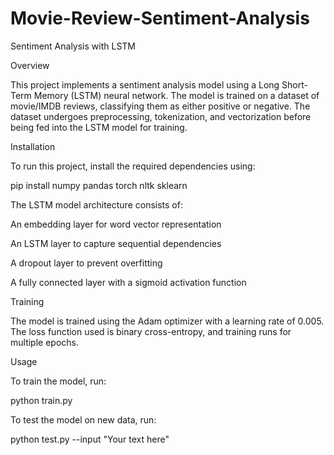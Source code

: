 # Movie-Review-Sentiment-Analysis


Sentiment Analysis with LSTM

Overview

This project implements a sentiment analysis model using a Long Short-Term Memory (LSTM) neural network. The model is trained on a dataset of movie/IMDB reviews, classifying them as either positive or negative. The dataset undergoes preprocessing, tokenization, and vectorization before being fed into the LSTM model for training.

Installation

To run this project, install the required dependencies using:

pip install numpy pandas torch nltk sklearn

The LSTM model architecture consists of:

An embedding layer for word vector representation

An LSTM layer to capture sequential dependencies

A dropout layer to prevent overfitting

A fully connected layer with a sigmoid activation function

Training

The model is trained using the Adam optimizer with a learning rate of 0.005. The loss function used is binary cross-entropy, and training runs for multiple epochs.

Usage

To train the model, run:

python train.py

To test the model on new data, run:

python test.py --input "Your text here"
